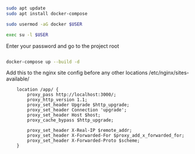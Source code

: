 ```bash

sudo apt update
sudo apt install docker-compose

sudo usermod -aG docker $USER

exec su -l $USER

```

Enter your password and go to the project root

```bash

docker-compose up --build -d

```

Add this to the nginx site config before any other locations
/etc/nginx/sites-available/<your-site>

```
    location /app/ {
        proxy_pass http://localhost:3000/;
        proxy_http_version 1.1;
        proxy_set_header Upgrade $http_upgrade;
        proxy_set_header Connection 'upgrade';
        proxy_set_header Host $host;
        proxy_cache_bypass $http_upgrade;

        proxy_set_header X-Real-IP $remote_addr;
        proxy_set_header X-Forwarded-For $proxy_add_x_forwarded_for;
        proxy_set_header X-Forwarded-Proto $scheme;
    }
```
